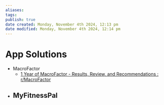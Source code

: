 ```yaml
---
aliases: 
tags: 
publish: true
date created: Monday, November 4th 2024, 12:13 pm
date modified: Monday, November 4th 2024, 12:14 pm
---
```


# App Solutions

- MacroFactor
	- [1 Year of MacroFactor - Results, Review, and Recommendations : r/MacroFactor](https://www.reddit.com/r/MacroFactor/comments/17ky78j/1_year_of_macrofactor_results_review_and/)
- MyFitnessPal
	- 
